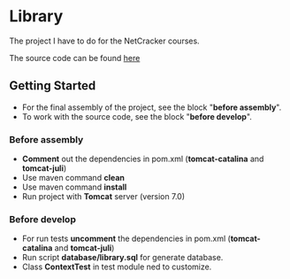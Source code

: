 # Library

The project I have to do for the NetCracker courses.

The source code can be found [here](https://github.com/Raumo0/Library)
## Getting Started

* For the final assembly of the project, see the block "**before assembly**".
* To work with the source code, see the block "**before develop**".


### Before assembly

* **Comment** out the dependencies in pom.xml (**tomcat-catalina** and **tomcat-juli**)
* Use maven command **clean**
* Use maven command **install**
* Run project with **Tomcat** server (version 7.0)

### Before develop

* For run tests **uncomment** the dependencies in pom.xml  (**tomcat-catalina** and **tomcat-juli**)
* Run script **database/library.sql** for generate database.
* Class **ContextTest** in test module ned to customize.



